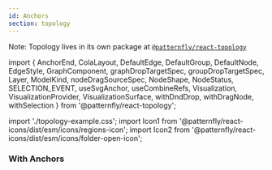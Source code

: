 ```yaml
---
id: Anchors
section: topology
---
```


Note: Topology lives in its own package at [`@patternfly/react-topology`](https://www.npmjs.com/package/@patternfly/react-topology)

import {
  AnchorEnd,
  ColaLayout,
  DefaultEdge,
  DefaultGroup,
  DefaultNode,
  EdgeStyle,
  GraphComponent,
  graphDropTargetSpec,
  groupDropTargetSpec,
  Layer,
  ModelKind,
  nodeDragSourceSpec,
  NodeShape,
  NodeStatus,
  SELECTION_EVENT,
  useSvgAnchor,
  useCombineRefs,
  Visualization,
  VisualizationProvider,
  VisualizationSurface,
  withDndDrop,
  withDragNode,
  withSelection
} from '@patternfly/react-topology';

import './topology-example.css';
import Icon1 from '@patternfly/react-icons/dist/esm/icons/regions-icon';
import Icon2 from '@patternfly/react-icons/dist/esm/icons/folder-open-icon';

### With Anchors

```ts file="./TopologyAnchorsDemo.tsx"
```
